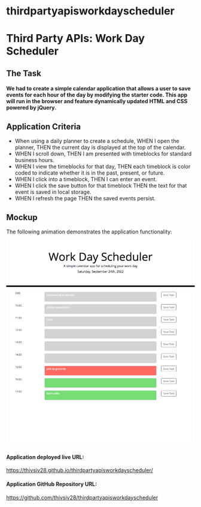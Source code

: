 # thirdpartyapisworkdayscheduler
# Third Party APIs: Work Day Scheduler

## The Task

#### We had to create a simple calendar application that allows a user to save events for each hour of the day by modifying the starter code. This app will run in the browser and feature dynamically updated HTML and CSS powered by jQuery.


## Application Criteria

- When using a daily planner to create a schedule,
WHEN I open the planner,
THEN the current day is displayed at the top of the calendar.
- WHEN I scroll down,
THEN I am presented with timeblocks for standard business hours.
- WHEN I view the timeblocks for that day,
THEN each timeblock is color coded to indicate whether it is in the past, present, or future.
- WHEN I click into a timeblock,
THEN I can enter an event.
- WHEN I click the save button for that timeblock
THEN the text for that event is saved in local storage.
- WHEN I refresh the page
THEN the saved events persist.

## Mockup

The following animation demonstrates the application functionality:

![work day scheduler screenshot](./assets/images/_Users_vakesensivasthamparam_Desktop_thirdpartyapisworkdayscheduler_index.html.png)

#### Application deployed live URL:
https://thivsiv28.github.io/thirdpartyapisworkdayscheduler/

#### Application GitHub Repository URL:
https://github.com/thivsiv28/thirdpartyapisworkdayscheduler

